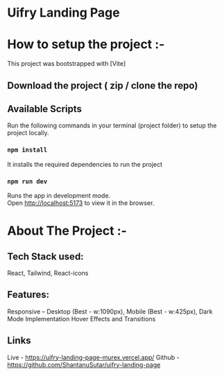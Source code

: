 # Uifry Landing Page

# How to setup the project :-

This project was bootstrapped with [Vite]

## Download the project ( zip / clone the repo)

## Available Scripts

Run the following commands in your terminal (project folder) to setup the project locally.

### `npm install`

It installs the required dependencies to run the project

### `npm run dev`

Runs the app in development mode.\
Open [http://localhost:5173](http://localhost:5173) to view it in the browser.

# About The Project :-

## Tech Stack used:

React, Tailwind, React-icons

## Features:

Responsive – Desktop (Best - w:1090px), Mobile (Best - w:425px),
Dark Mode Implementation
Hover Effects and Transitions

## Links

Live - https://uifry-landing-page-murex.vercel.app/
Github - https://github.com/ShantanuSutar/uifry-landing-page
